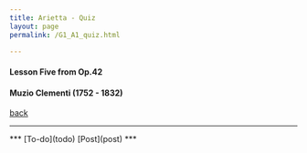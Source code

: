 ```yaml
---
title: Arietta - Quiz
layout: page
permalink: /G1_A1_quiz.html

---
```



#### Lesson Five from Op.42

#### Muzio Clementi (1752 - 1832)

[back](G1_A1_pathway2)

***
<head>
<!-- begin quiz script -->
<script>
function finish() {
	var ext = '.html';
	var results = new Array("none","CORRECT","TRY AGAIN");
	var nums = new Array(3);
	for(var i = 0; i < nums.length; i++) nums[i] = 0;
	for(var i = 1; i <= 3; i++) {
		var q = document.forms['quiz'].elements['question_'+i];
		if(q[0].type=='checkbox') {
			var n = 0;
		}
		for(var j = 0; j < q.length; j++) {
			if(q[j].checked) {
				var a = q[j].value.split(',');
				for(var k = 0; k < a.length; k++) {
					nums[a[k]]++;
				}
				if(q[j].type=='radio') break;
				else n++;
			}
			if(j == q.length-1&&q[j].type=='radio') {nums[0]++;}
		}
		if(q[0].type=='checkbox'&&((document.forms['quiz'].elements['question_'+i+'_min']&&n<document.forms['quiz'].elements['question_'+i+'_min'].value)||(document.forms['quiz'].elements['question_'+i+'_max']&&n>document.forms['quiz'].elements['question_'+i+'_max'].value))) nums[0]++;
	}
	var j = new Array('0');
	for (i in nums) if(nums[i]>nums[j[0]]){j=new Array(''+i);} else if(nums[i]==nums[j[0]])j[j.length] = i;
	//var o = '';for(var i in results)o+=results[i]+'='+nums[i]+'\n';
	//alert(o);
	if(nums[0]!=0) {
		alert('You missed or incorrectly answered '+nums[0]+' questions!');
	}
	else if(j[0]==0) {
		alert('No result could be determined.');
	}
	else {
		location = results[j[0]]+ext;
	}
}
</script>
<!-- end quiz script -->   
</head>

<body>
<!-- begin quiz script -->
<script>
function finish() {
	var ext = '.html';
	var results = new Array("none","CORRECT","TRY AGAIN");
	var nums = new Array(3);
	for(var i = 0; i < nums.length; i++) nums[i] = 0;
	for(var i = 1; i <= 3; i++) {
		var q = document.forms['quiz'].elements['question_'+i];
		if(q[0].type=='checkbox') {
			var n = 0;
		}
		for(var j = 0; j < q.length; j++) {
			if(q[j].checked) {
				var a = q[j].value.split(',');
				for(var k = 0; k < a.length; k++) {
					nums[a[k]]++;
				}
				if(q[j].type=='radio') break;
				else n++;
			}
			if(j == q.length-1&&q[j].type=='radio') {nums[0]++;}
		}
		if(q[0].type=='checkbox'&&((document.forms['quiz'].elements['question_'+i+'_min']&&n<document.forms['quiz'].elements['question_'+i+'_min'].value)||(document.forms['quiz'].elements['question_'+i+'_max']&&n>document.forms['quiz'].elements['question_'+i+'_max'].value))) nums[0]++;
	}
	var j = new Array('0');
	for (i in nums) if(nums[i]>nums[j[0]]){j=new Array(''+i);} else if(nums[i]==nums[j[0]])j[j.length] = i;
	//var o = '';for(var i in results)o+=results[i]+'='+nums[i]+'\n';
	//alert(o);
	if(nums[0]!=0) {
		alert('You missed or incorrectly answered '+nums[0]+' questions!');
	}
	else if(j[0]==0) {
		alert('No result could be determined.');
	}
	else {
		location = results[j[0]]+ext;
	}
}
</script>
<!-- end quiz script -->         
</body>        
***
[To-do](todo)
[Post](post)
***










